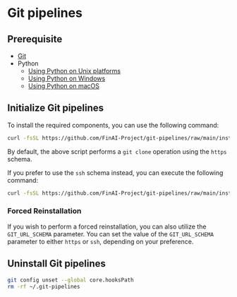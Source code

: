 # Git pipelines

## Prerequisite

-   [Git](https://git-scm.com/book/en/v2/Getting-Started-Installing-Git)
-   Python
    - [Using Python on Unix platforms](https://docs.python.org/3/using/unix.html)
    - [Using Python on Windows](https://docs.python.org/3/using/windows.html)
    - [Using Python on macOS](https://docs.python.org/3/using/mac.html)

## Initialize Git pipelines

To install the required components, you can use the following command:

```sh
curl -fsSL https://github.com/FinAI-Project/git-pipelines/raw/main/install.sh | bash
```

By default, the above script performs a `git clone` operation using the `https` schema.

If you prefer to use the `ssh` schema instead, you can execute the following command:

```sh
curl -fsSL https://github.com/FinAI-Project/git-pipelines/raw/main/install.sh | GIT_URL_SCHEMA=ssh bash
```

### Forced Reinstallation

If you wish to perform a forced reinstallation, you can also utilize the `GIT_URL_SCHEMA` parameter. You can set the value of the `GIT_URL_SCHEMA` parameter to either `https` or `ssh`, depending on your preference.

## Uninstall Git pipelines

```sh
git config unset --global core.hooksPath
rm -rf ~/.git-pipelines
```
